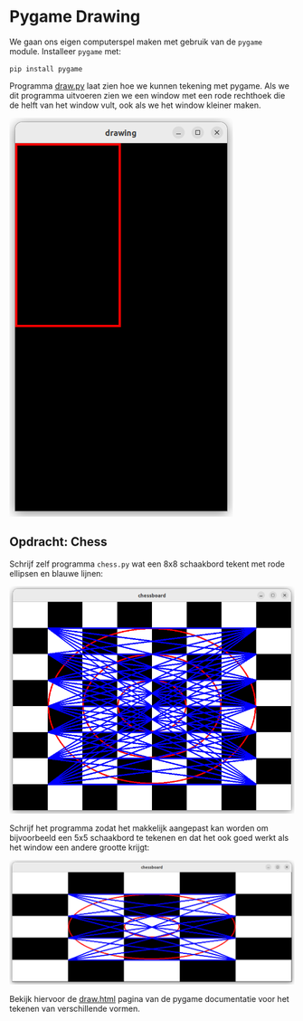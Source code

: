 # Pygame Drawing

We gaan ons eigen computerspel maken met gebruik van de `pygame`
module. Installeer `pygame` met:

    pip install pygame
    
Programma [draw.py](draw.py) laat zien hoe we kunnen tekening met
pygame. Als we dit programma uitvoeren zien we een window met een rode
rechthoek die de helft van het window vult, ook als we het window
kleiner maken.

![draw.png](draw.png)


## Opdracht: Chess

Schrijf zelf programma `chess.py` wat een 8x8 schaakbord tekent met rode
ellipsen en blauwe lijnen:

![chess8.png](chess8.png)

Schrijf het programma zodat het makkelijk aangepast kan worden om
bijvoorbeeld een 5x5 schaakbord te tekenen en dat het ook goed werkt
als het window een andere grootte krijgt:

![chess5.png](chess5.png)

Bekijk hiervoor de [draw.html](https://www.pygame.org/docs/ref/draw.html)
pagina van de pygame documentatie voor het tekenen van verschillende
vormen.

